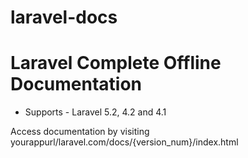 laravel-docs
============

Laravel Complete Offline Documentation
==

 - Supports - Laravel 5.2, 4.2 and 4.1

Access documentation by visiting yourappurl/laravel.com/docs/{version_num}/index.html

